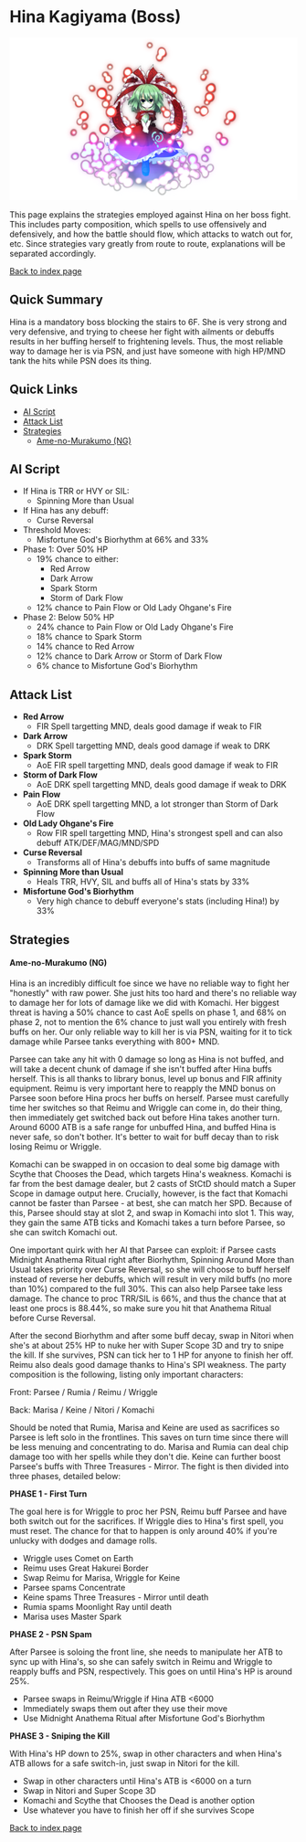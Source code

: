 # Hina Kagiyama (Boss)

![](img/hina.png)

This page explains the strategies employed against Hina on her boss fight. This includes party composition, which spells to use offensively and defensively, and how the battle should flow, which attacks to watch out for, etc. Since strategies vary greatly from route to route, explanations will be separated accordingly.

[Back to index page](../index.md)

## Quick Summary

Hina is a mandatory boss blocking the stairs to 6F. She is very strong and very defensive, and trying to cheese her fight with ailments or debuffs results in her buffing herself to frightening levels. Thus, the most reliable way to damage her is via PSN, and just have someone with high HP/MND tank the hits while PSN does its thing.

## Quick Links
* [AI Script](#script)
* [Attack List](#attacks)
* [Strategies](#strats)
	* [Ame-no-Murakumo (NG)](#ng-murakumo)

## <a id="script"></a>AI Script

* If Hina is TRR or HVY or SIL:
	* Spinning More than Usual
* If Hina has any debuff:
	* Curse Reversal
* Threshold Moves:
	* Misfortune God's Biorhythm at 66% and 33%
* Phase 1: Over 50% HP
	* 19% chance to either:
		* Red Arrow
		* Dark Arrow
		* Spark Storm
		* Storm of Dark Flow
	* 12% chance to Pain Flow or Old Lady Ohgane's Fire
* Phase 2: Below 50% HP
	* 24% chance to Pain Flow or Old Lady Ohgane's Fire
	* 18% chance to Spark Storm
	* 14% chance to Red Arrow
	* 12% chance to Dark Arrow or Storm of Dark Flow
	* 6% chance to Misfortune God's Biorhythm

## <a id="attacks"></a>Attack List

* **Red Arrow**
	* FIR Spell targetting MND, deals good damage if weak to FIR
* **Dark Arrow**
	* DRK Spell targetting MND, deals good damage if weak to DRK
* **Spark Storm**
	* AoE FIR spell targetting MND, deals good damage if weak to FIR
* **Storm of Dark Flow**
	* AoE DRK spell targetting MND, deals good damage if weak to DRK
* **Pain Flow**
	* AoE DRK spell targetting MND, a lot stronger than Storm of Dark Flow
* **Old Lady Ohgane's Fire**
	* Row FIR spell targetting MND, Hina's strongest spell and can also debuff ATK/DEF/MAG/MND/SPD
* **Curse Reversal**
	* Transforms all of Hina's debuffs into buffs of same magnitude
* **Spinning More than Usual**
	* Heals TRR, HVY, SIL and buffs all of Hina's stats by 33%
* **Misfortune God's Biorhythm**
	* Very high chance to debuff everyone's stats (including Hina!) by 33%

## <a id="strats"></a>Strategies

#### <a id="ng-murakumo"></a>Ame-no-Murakumo (NG)

Hina is an incredibly difficult foe since we have no reliable way to fight her "honestly" with raw power. She just hits too hard and there's no reliable way to damage her for lots of damage like we did with Komachi. Her biggest threat is having a 50% chance to cast AoE spells on phase 1, and 68% on phase 2, not to mention the 6% chance to just wall you entirely with fresh buffs on her. Our only reliable way to kill her is via PSN, waiting for it to tick damage while Parsee tanks everything with 800+ MND.

Parsee can take any hit with 0 damage so long as Hina is not buffed, and will take a decent chunk of damage if she isn't buffed after Hina buffs herself. This is all thanks to library bonus, level up bonus and FIR affinity equipment. Reimu is very important here to reapply the MND bonus on Parsee soon before Hina procs her buffs on herself. Parsee must carefully time her switches so that Reimu and Wriggle can come in, do their thing, then immediately get switched back out before Hina takes another turn. Around 6000 ATB is a safe range for unbuffed Hina, and buffed Hina is never safe, so don't bother. It's better to wait for buff decay than to risk losing Reimu or Wriggle.

Komachi can be swapped in on occasion to deal some big damage with Scythe that Chooses the Dead, which targets Hina's weakness. Komachi is far from the best damage dealer, but 2 casts of StCtD should match a Super Scope in damage output here. Crucially, however, is the fact that Komachi cannot be faster than Parsee - at best, she can match her SPD. Because of this, Parsee should stay at slot 2, and swap in Komachi into slot 1. This way, they gain the same ATB ticks and Komachi takes a turn before Parsee, so she can switch Komachi out.

One important quirk with her AI that Parsee can exploit: if Parsee casts Midnight Anathema Ritual right after Biorhythm, Spinning Around More than Usual takes priority over Curse Reversal, so she will choose to buff herself instead of reverse her debuffs, which will result in very mild buffs (no more than 10%) compared to the full 30%. This can also help Parsee take less damage. The chance to proc TRR/SIL is 66%, and thus the chance that at least one procs is 88.44%, so make sure you hit that Anathema Ritual before Curse Reversal.

After the second Biorhythm and after some buff decay, swap in Nitori when she's at about 25% HP to nuke her with Super Scope 3D and try to snipe the kill. If she survives, PSN can tick her to 1 HP for anyone to finish her off. Reimu also deals good damage thanks to Hina's SPI weakness. The party composition is the following, listing only important characters:

Front: Parsee / Rumia / Reimu / Wriggle

Back: Marisa / Keine / Nitori / Komachi

Should be noted that Rumia, Marisa and Keine are used as sacrifices so Parsee is left solo in the frontlines. This saves on turn time since there will be less menuing and concentrating to do. Marisa and Rumia can deal chip damage too with her spells while they don't die. Keine can further boost Parsee's buffs with Three Treasures - Mirror. The fight is then divided into three phases, detailed below:

**PHASE 1 - First Turn**

The goal here is for Wriggle to proc her PSN, Reimu buff Parsee and have both switch out for the sacrifices. If Wriggle dies to Hina's first spell, you must reset. The chance for that to happen is only around 40% if you're unlucky with dodges and damage rolls.

* Wriggle uses Comet on Earth
* Reimu uses Great Hakurei Border
* Swap Reimu for Marisa, Wriggle for Keine
* Parsee spams Concentrate
* Keine spams Three Treasures - Mirror until death
* Rumia spams Moonlight Ray until death
* Marisa uses Master Spark

**PHASE 2 - PSN Spam**

After Parsee is soloing the front line, she needs to manipulate her ATB to sync up with Hina's, so she can safely switch in Reimu and Wriggle to reapply buffs and PSN, respectively. This goes on until Hina's HP is around 25%.

* Parsee swaps in Reimu/Wriggle if Hina ATB <6000
* Immediately swaps them out after they use their move
* Use Midnight Anathema Ritual after Misfortune God's Biorhythm

**PHASE 3 - Sniping the Kill**

With Hina's HP down to 25%, swap in other characters and when Hina's ATB allows for a safe switch-in, just swap in Nitori for the kill.

* Swap in other characters until Hina's ATB is <6000 on a turn
* Swap in Nitori and Super Scope 3D
* Komachi and Scythe that Chooses the Dead is another option
* Use whatever you have to finish her off if she survives Scope

[Back to index page](../index.md)
